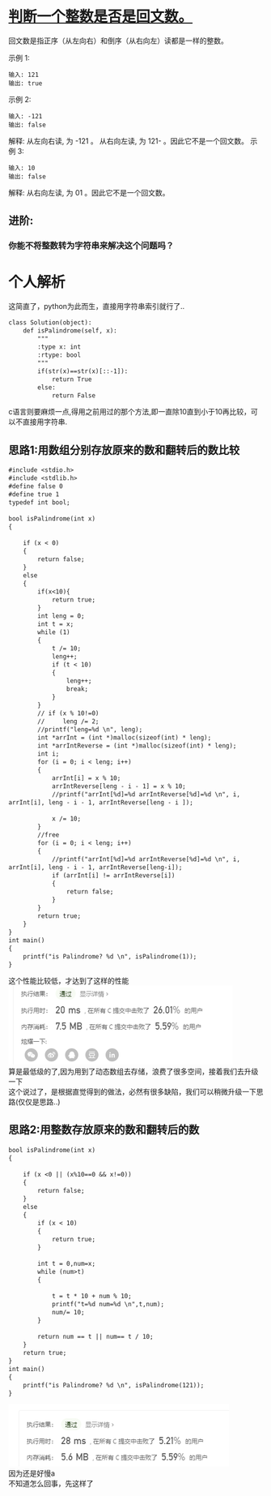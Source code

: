 # [判断一个整数是否是回文数。](https://leetcode-cn.com/problems/palindrome-number)
回文数是指正序（从左向右）和倒序（从右向左）读都是一样的整数。

示例 1:
```
输入: 121
输出: true
```
示例 2:
```
输入: -121
输出: false
```
解释: 从左向右读, 为 -121 。 从右向左读, 为 121- 。因此它不是一个回文数。
示例 3:
```
输入: 10
输出: false
```
解释: 从右向左读, 为 01 。因此它不是一个回文数。
## 进阶:
### 你能不将整数转为字符串来解决这个问题吗？

# 个人解析
这简直了，python为此而生，直接用字符串索引就行了..
```
class Solution(object):
    def isPalindrome(self, x):
        """
        :type x: int
        :rtype: bool
        """
        if(str(x)==str(x)[::-1]):
            return True
        else:
            return False
```
c语言则要麻烦一点,得用之前用过的那个方法,即一直除10直到小于10再比较，可以不直接用字符串.
## 思路1:用数组分别存放原来的数和翻转后的数比较
```
#include <stdio.h>
#include <stdlib.h>
#define false 0
#define true 1
typedef int bool;

bool isPalindrome(int x)
{
    
    if (x < 0)
    {
        return false;
    }
    else
    {
        if(x<10){
            return true;
        }
        int leng = 0;
        int t = x;
        while (1)
        {
            t /= 10;
            leng++;
            if (t < 10)
            {
                leng++;
                break;
            }
        }
        // if (x % 10!=0)
        //     leng /= 2;
        //printf("leng=%d \n", leng);
        int *arrInt = (int *)malloc(sizeof(int) * leng);
        int *arrIntReverse = (int *)malloc(sizeof(int) * leng);
        int i;
        for (i = 0; i < leng; i++)
        {
            arrInt[i] = x % 10;
            arrIntReverse[leng - i - 1] = x % 10;
            //printf("arrInt[%d]=%d arrIntReverse[%d]=%d \n", i, arrInt[i], leng - i - 1, arrIntReverse[leng - i ]);

            x /= 10;
        }
        //free
        for (i = 0; i < leng; i++)
        {
            //printf("arrInt[%d]=%d arrIntReverse[%d]=%d \n", i, arrInt[i], leng - i - 1, arrIntReverse[leng-i]);
            if (arrInt[i] != arrIntReverse[i])
            {
                return false;
            }
        }
        return true;
    }
}
int main()
{
    printf("is Palindrome? %d \n", isPalindrome(1));
}
```
这个性能比较低，才达到了这样的性能  
![img](img/1.png)  
算是最低级的了,因为用到了动态数组去存储，浪费了很多空间，接着我们去升级一下   
这个说过了，是根据直觉得到的做法，必然有很多缺陷，我们可以稍微升级一下思路(仅仅是思路..)  
## 思路2:用整数存放原来的数和翻转后的数
```
bool isPalindrome(int x)
{

    if (x <0 || (x%10==0 && x!=0))
    {
        return false;
    }
    else
    {
        if (x < 10)
        {
            return true;
        }

        int t = 0,num=x;
        while (num>t)
        {

            t = t * 10 + num % 10;
            printf("t=%d num=%d \n",t,num);
            num/= 10;
        }
        
        return num == t || num== t / 10;
    }
    return true;
}
int main()
{
    printf("is Palindrome? %d \n", isPalindrome(121));
}
```
![img](img/2.png)  
因为还是好慢a  
不知道怎么回事，先这样了

